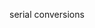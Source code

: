 <!-- Code generated from the comments of the SerialConfigPipe struct in builder/vmware/common/hw_config.go; DO NOT EDIT MANUALLY -->
 serial conversions
